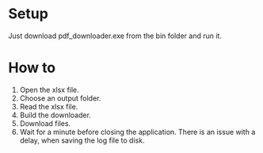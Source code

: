 # Setup
Just download pdf_downloader.exe from the bin folder and run it.

# How to
1. Open the xlsx file.
2. Choose an output folder.
3. Read the xlsx file.
4. Build the downloader.
5. Download files.
6. Wait for a minute before closing the application. There is an issue with a delay, when saving the log file to disk.
